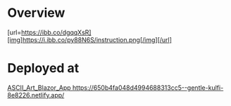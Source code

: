 # Overview
[url=https://ibb.co/dgqqXsR][img]https://i.ibb.co/py88N6S/instruction.png[/img][/url]
# Deployed at
[ASCII_Art_Blazor_App
](https://650b4fa048d4994688313cc5--gentle-kulfi-8e8226.netlify.app/)https://650b4fa048d4994688313cc5--gentle-kulfi-8e8226.netlify.app/
